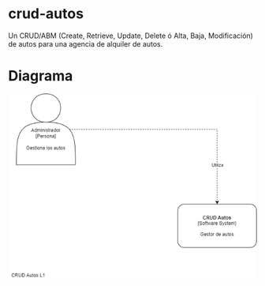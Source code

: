 # crud-autos

Un CRUD/ABM (Create, Retrieve, Update, Delete ó Alta, Baja, Modificación) de autos para una agencia de alquiler de autos. 

# Diagrama

![diagrama L1](./crud-autosL1.png)
